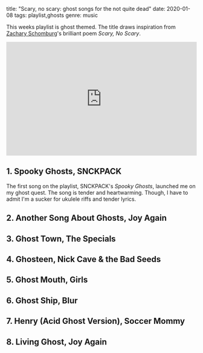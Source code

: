 title: "Scary, no scary: ghost songs for the not quite dead"
date: 2020-01-08
tags: playlist,ghosts
genre: music

This weeks playlist is ghost themed. The title draws inspiration from [Zachary Schomburg](https://www.poetryfoundation.org/poets/zachary-schomburg)'s brilliant poem _Scary, No Scary_.

<div class="frame-wrap">
<iframe src="https://open.spotify.com/embed/playlist/6ahal05QUid7ZpNTBfsG9g" width="100%" height="300" frameborder="0" allowtransparency="true" allow="encrypted-media"></iframe>
</div>

## 1. Spooky Ghosts, SNCKPACK

The first song on the playlist, SNCKPACK's _Spooky Ghosts_, launched me on my ghost quest. The song is tender and heartwarming. Though, I have to admit I'm a sucker for ukulele riffs and tender lyrics.

## 2. Another Song About Ghosts, Joy Again
## 3. Ghost Town, The Specials
## 4. Ghosteen, Nick Cave & the Bad Seeds
## 5. Ghost Mouth, Girls
## 6. Ghost Ship, Blur
## 7. Henry (Acid Ghost Version), Soccer Mommy
## 8. Living Ghost, Joy Again
